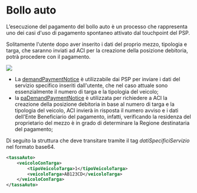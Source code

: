 # Bollo auto

L’esecuzione del pagamento del bollo auto è un processo che rappresenta uno dei casi d'uso di pagamento spontaneo attivato dal touchpoint del PSP.

Solitamente l'utente dopo aver inserito i dati del proprio mezzo, tipologia e targa, che saranno inviati ad ACI per la creazione della posizione debitoria, potrà procedere con il pagamento.

![](../../.gitbook/assets/nuovoModello4\_demand\_ENG.png)

* La [demandPaymentNotice](../../appendici/primitive.md#demandpaymentnotice) è utilizzabile dai PSP per inviare i dati del servizio specifico inseriti dall'utente, che nel caso attuale sono essenzialmente il numero di targa e la tipologia del veicolo;
* la [paDemandPaymentNotice](../../appendici/primitive.md#pademandpaymentnotice) è utilizzata per richiedere a ACI la creazione della posizione debitoria in base al numero di targa e la tipologia del veicolo, ACI invierà in risposta il numero avviso e i dati dell'Ente Beneficiario del pagamento, infatti, verificando la residenza del proprietario del mezzo è in grado di determinare la Regione destinataria del pagamento;

Di seguito la struttura che deve transitare tramite il tag _datiSpecificiServizio_ nel formato base64.

```xml
<tassaAuto>
    <veicoloConTarga>
        <tipoVeicoloTarga>1</tipoVeicoloTarga>
        <veicoloTarga>AB123CD</veicoloTarga>
    </veicoloConTarga>
</tassaAuto>
```
